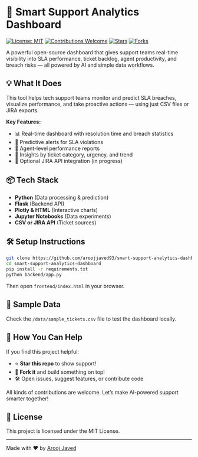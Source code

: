 # 🚀 Smart Support Analytics Dashboard

[![License: MIT](https://img.shields.io/badge/License-MIT-blue.svg)](LICENSE)
[![Contributions Welcome](https://img.shields.io/badge/contributions-welcome-brightgreen.svg)](CONTRIBUTING.md)
[![Stars](https://img.shields.io/github/stars/aroojjaved93/smart-support-analytics-dashboard?style=social)]()
[![Forks](https://img.shields.io/github/forks/aroojjaved93/smart-support-analytics-dashboard?style=social)]()

A powerful open-source dashboard that gives support teams real-time visibility into SLA performance, ticket backlog, agent productivity, and breach risks — all powered by AI and simple data workflows.

## 💡 What It Does

This tool helps tech support teams monitor and predict SLA breaches, visualize performance, and take proactive actions — using just CSV files or JIRA exports.

**Key Features:**
- 📊 Real-time dashboard with resolution time and breach statistics
- 🧠 Predictive alerts for SLA violations
- 🧾 Agent-level performance reports
- 🔎 Insights by ticket category, urgency, and trend
- 🔄 Optional JIRA API integration (in progress)

## 📦 Tech Stack

- **Python** (Data processing & prediction)
- **Flask** (Backend API)
- **Plotly & HTML** (Interactive charts)
- **Jupyter Notebooks** (Data experiments)
- **CSV or JIRA API** (Ticket sources)

## 🛠️ Setup Instructions

```bash
git clone https://github.com/aroojjaved93/smart-support-analytics-dashboard.git
cd smart-support-analytics-dashboard
pip install -r requirements.txt
python backend/app.py
```

Then open `frontend/index.html` in your browser.

## 🧪 Sample Data

Check the `/data/sample_tickets.csv` file to test the dashboard locally.

## 🙌 How You Can Help

If you find this project helpful:
- ⭐ **Star this repo** to show support!
- 🍴 **Fork it** and build something on top!
- 🛠️ Open issues, suggest features, or contribute code

All kinds of contributions are welcome. Let’s make AI-powered support smarter together!

## 📜 License

This project is licensed under the MIT License.

---

Made with ❤️ by [Arooj Javed](https://github.com/aroojjaved93)

